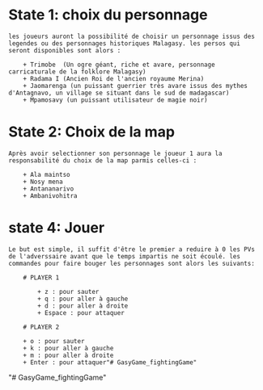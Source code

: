 # State 1: choix du personnage
    les joueurs auront la possibilité de choisir un personnage issus des legendes ou des personnages historiques Malagasy. les persos qui seront disponibles sont alors :

        + Trimobe  (Un ogre géant, riche et avare, personnage carricaturale de la folklore Malagasy)
        + Radama I (Ancien Roi de l'ancien royaume Merina)
        + Jaomarenga (un puissant guerrier très avare issus des mythes d'Antagnavo, un village se situant dans le sud de madagascar)
        + Mpamosavy (un puissant utilisateur de magie noir)

# State 2: Choix de la map
    Après avoir selectionner son personnage le joueur 1 aura la responsabilité du choix de la map parmis celles-ci : 

        + Ala maintso
        + Nosy mena
        + Antananarivo
        + Ambanivohitra

# state 4: Jouer
    Le but est simple, il suffit d'être le premier a reduire à 0 les PVs de l'adverssaire avant que le temps impartis ne soit écoulé. les commandes pour faire bouger les personnages sont alors les suivants:

        # PLAYER 1

            + z : pour sauter
            + q : pour aller à gauche
            + d : pour aller à droite
            + Espace : pour attaquer
        
        # PLAYER 2

        + o : pour sauter
        + k : pour aller à gauche
        + m : pour aller à droite
        + Enter : pour attaquer"# GasyGame_fightingGame" 
"# GasyGame_fightingGame" 
